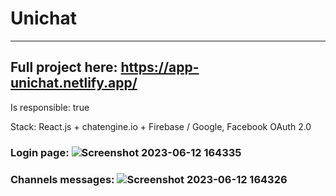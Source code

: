 # Unichat
***
## Full project here: https://app-unichat.netlify.app/

Is responsible: true

Stack: React.js + chatengine.io + Firebase / Google, Facebook OAuth 2.0

### Login page: ![Screenshot 2023-06-12 164335](https://github.com/Proger30/unichat/assets/45534457/a6439571-e09b-47d8-938c-d98c84a33d33)

### Channels messages: ![Screenshot 2023-06-12 164326](https://github.com/Proger30/unichat/assets/45534457/6e41ab06-09ee-49d2-b7b3-0b697f43700f)
